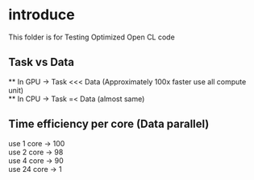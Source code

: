 # introduce 
This folder is for Testing Optimized Open CL code 
## Task vs Data 
** In GPU -> Task <<< Data (Approximately 100x faster use all compute unit)   
** In CPU -> Task =< Data (almost same)    

## Time efficiency per core (Data parallel)
use 1 core -> 100   
use 2 core -> 98    
use 4 core -> 90    
use 24 core -> 1    
   
   
